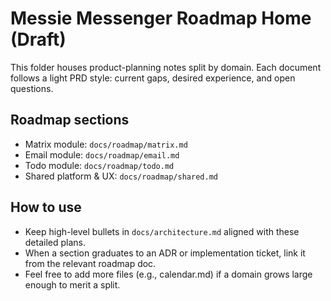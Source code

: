 Messie Messenger Roadmap Home (Draft)
=====================================

This folder houses product-planning notes split by domain. Each document follows a light PRD style: current gaps, desired experience, and open questions.

Roadmap sections
----------------

- Matrix module: `docs/roadmap/matrix.md`
- Email module: `docs/roadmap/email.md`
- Todo module: `docs/roadmap/todo.md`
- Shared platform & UX: `docs/roadmap/shared.md`

How to use
----------

- Keep high-level bullets in `docs/architecture.md` aligned with these detailed plans.
- When a section graduates to an ADR or implementation ticket, link it from the relevant roadmap doc.
- Feel free to add more files (e.g., calendar.md) if a domain grows large enough to merit a split.

